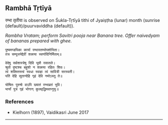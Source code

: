 ## Rambhā Tṛtīyā
रम्भा तृतीया is observed on Śukla-Tṛtīyā tithi of Jyaiṣṭha (lunar) month (sunrise (default)/puurvaviddha (default)).

_Rambha Vratam; perform Savitri pooja near Banana tree. Offer naivedyam of bananas prepared with ghee._

```
पुष्पमण्डपिका कार्या रम्भास्तम्भोपशोभिता।
तत्र सम्पूजयेद्देवीं शक्त्या स्वर्णादिनिर्मिताम्॥

वेदेषु सर्वशास्त्रेषु दिवि भूमौ रसातले।
श्रुतो दृष्टश्च बहुशो न शक्त्या रहितः शिवः।
त्वं शक्स्तिस्त्वं स्वधा स्वाहा त्वं सावित्री सरस्वती।
पतिं देहि सुतान्देहि गृहं देवि नमोऽस्तु ते॥

योषितः पुरुषो वाऽपि ख्यातं रम्भाव्रतं भुवि।
भार्यां पुत्रं गृहं भोगान् कुलवृद्धिमवाप्नुयुः॥
```
### References
* Kielhorn (1897), Vaidikasri June 2017


---
